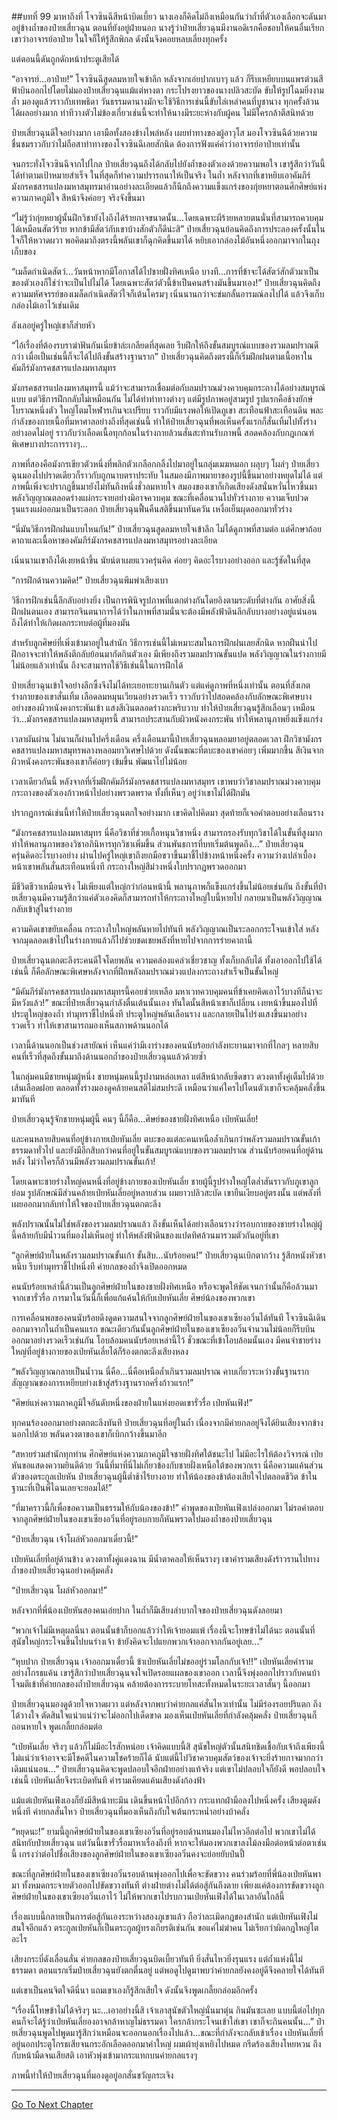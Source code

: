 ##บทที่ 99 มาหาถึงที่
โจวซินฉีสีหน้าบิดเบี้ยว นางเองก็คิดไม่ถึงเหมือนกันว่าถ้ำที่ตัวเองเลือกจะดันมาอยู่ข้างถ้ำของป๋ายเสี่ยวฉุน ตอนที่ยังอยู่ฝ่ายนอก นางรู้ว่าป๋ายเสี่ยวฉุนมีงานอดิเรกคือชอบให้คนอื่นเรียกเขาว่าอาจารย์อาป๋าย ในใจก็ให้รู้สึกพิกล ดังนั้นจึงคอยหลบเลี่ยงทุกครั้ง

แต่ตอนนี้ดันถูกดักหน้าประตูเสียได้

“อาจารย์...อาป๋าย!” โจวซินฉีสูดลมหายใจเข้าลึก หลังจากเอ่ยปากเบาๆ แล้ว ก็รีบเหยียบบนแพรต่วนสีฟ้าบินออกไปโดยไม่มองป๋ายเสี่ยวฉุนแม้แต่หางตา กระโปรงยาวของนางปลิวสะบัด ขับให้รูปโฉมยิ่งงามล้ำ มองดูแล้วราวกับเทพธิดา วันธรรมดานางมักจะใช้วิธีการเช่นนี้ขับไล่เหล่าคนที่บูชานาง ทุกครั้งล้วนได้ผลอย่างมาก ท่าทีวางตัวไม่ข้องเกี่ยวเช่นนี้จะทำให้นางมีระยะห่างกับผู้คน ไม่มีใครกล้าตีสนิทด้วย

ป๋ายเสี่ยวฉุนดีใจอย่างมาก เอามือทั้งสองข้างไพล่หลัง เผยท่าทางของผู้อาวุโส มองโจวซินฉีด้วยความชื่นชมราวกับว่าไม่ถือสาท่าทางของโจวซินฉีเลยสักนิด ต้องการฟังแค่คำว่าอาจารย์อาป๋ายเท่านั้น 

จนกระทั่งโจวซินฉีจากไปไกล ป๋ายเสี่ยวฉุนถึงได้กลับไปยังถ้ำของตัวเองด้วยความพอใจ เขารู้สึกว่าวันนี้ได้ทำตามเป้าหมายสำเร็จ ในที่สุดก็ทำความปรารถนาให้เป็นจริง ในถ้ำ หลังจากที่เขาหยิบเอาคัมภีร์มังกรคชสารแปลงมหาสมุทรมาอ่านอย่างละเอียดแล้วก็นึกถึงความแข็งแกร่งของกุ่ยหยาตอนศึกศิษย์แห่งความภาคภูมิใจ สีหน้าจึงค่อยๆ จริงจังขึ้นมา

“ไม่รู้ว่ากุ่ยหยาผู้นั้นฝึกวิชายังไงถึงได้ร้ายกาจขนาดนั้น...โดยเฉพาะผีร้ายหลายตนนั่นที่สามารถควบคุมได้เหมือนสัตว์ร้าย หากข้ามีสัตว์กับเขาบ้างสักตัวก็ดีน่ะสิ” ป๋ายเสี่ยวฉุนย้อนคิดถึงการประลองครั้งนั้นในใจก็ให้หวาดผวา พอคิดมาถึงตรงนี้พลันเขาก็ฉุกคิดขึ้นมาได้ หยิบเอากล่องไม้อันหนึ่งออกมาจากในถุงเก็บของ

“เมล็ดกำเนิดสัตว์...วันหน้าหากมีโอกาสได้ไปชายฝั่งทิศเหนือ บางที...การที่ข้าจะได้สัตว์สักตัวมาเป็นของตัวเองก็ใช่ว่าจะเป็นไปไม่ได้ โดยเฉพาะสัตว์ตัวนี้ข้าเป็นคนสร้างมันขึ้นมาเอง!” ป๋ายเสี่ยวฉุนคิดถึงความมหัศจรรย์ของเมล็ดกำเนิดสัตว์ใจก็เต้นโครมๆ เนิ่นนานกว่าจะข่มกลั้นอารมณ์ลงไปได้ แล้วจึงเก็บกล่องไม้เอาไว้เช่นเดิม

ลังเลอยู่ครู่ใหญ่เขาก็ส่ายหัว

“ไอ้เรื่องที่ต้องรบราฆ่าฟันกันเนี่ยข้าล่ะเกลียดที่สุดเลย รีบฝึกให้ถึงขั้นสมบูรณ์แบบของรวมลมปราณดีกว่า เมื่อเป็นเช่นนี้ก็จะได้ไปถึงขั้นสร้างฐานราก” ป๋ายเสี่ยวฉุนคิดถึงตรงนี้ก็เริ่มฝึกฝนตามเนื้อหาในคัมภีร์มังกรคชสารแปลงมหาสมุทร 

มังกรคชสารแปลงมหาสมุทรนี้ แม้ว่าจะสามารถเชื่อมต่อกับลมปราณม่วงควบคุมกระถางได้อย่างสมบูรณ์แบบ แต่วิธีการฝึกกลับไม่เหมือนกัน ไม่ได้ทำท่าทางต่างๆ แต่มีรูปภาพอยู่สามรูป รูปแรกคือช้างยักษ์โบราณหนึ่งตัว ใหญ่โตมโหฬารเกินจะเปรียบ ราวกับมีแรงพอให้เปิดภูเขา สะเทือนฟ้าสะเทือนดิน พละกำลังของกายเนื้อที่มหาศาลอย่างถึงที่สุดเช่นนี้ ทำให้ป๋ายเสี่ยวฉุนที่พอเห็นครั้งแรกก็สั่นเทิ้มไปทั้งร่างอย่างอดไม่อยู่ ราวกับว่าเลือดเนื้อทุกก้อนในร่างกายล้วนสั่นสะท้านรับภาพนี้ สอดคล้องกับกฎเกณฑ์พิเศษบางประการรางๆ... 

ภาพที่สองคือมังกรเขียวตัวหนึ่งที่พลิกตัวเกลือกกลิ้งไปมาอยู่ในกลุ่มเมฆหมอก ผลุบๆ โผล่ๆ ป๋ายเสี่ยวฉุนมองไปปราดเดียวก็ราวกับถูกนาบตราประทับ ในสมองมีภาพมายาของรูปนี้ขึ้นมาอย่างหยุดไม่ได้ แต่ภาพนี้เพิ่งจะปรากฏขึ้นมายังไม่ทันถึงหนึ่งชั่วลมหายใจ สมองของเขาก็เกิดเสียงดังสนั่นหวั่นไหวขึ้นมา พลังวิญญาณตลอดร่างแผ่กระจายอย่างมิอาจควบคุม ขณะที่เคลื่อนวนไปทั่วร่างกาย ความเจ็บปวดรุนแรงแผ่ออกมาเป็นระลอก ป๋ายเสี่ยวฉุนฟื้นคืนสติขึ้นมาทันควัน เหงื่อเย็นผุดออกมาทั่วร่าง

“นี่มันวิธีการฝึกฝนแบบไหนกัน!” ป๋ายเสี่ยวฉุนสูดลมหายใจเข้าลึก ไม่ได้ดูภาพที่สามต่อ แต่ศึกษาถ้อยคาถาและเนื้อหาของคัมภีร์มังกรคชสารแปลงมหาสมุทรอย่างละเอียด 

เนิ่นนานเขาถึงได้เงยหน้าขึ้น นัยน์ตาเผยแววครุ่นคิด ค่อยๆ คิดอะไรบางอย่างออก และรู้ชัดในที่สุด

“การฝึกด้านความคิด!” ป๋ายเสี่ยวฉุนพึมพำเสียงเบา

วิธีการฝึกเช่นนี้ลึกลับอย่างยิ่ง เป็นการพินิจรูปภาพที่แตกต่างกันโดยอิงตามระดับที่ต่างกัน อาศัยสิ่งนี้ฝึกฝนตนเอง สามารถจินตนาการได้ว่าในภาพที่สามนั่นจะต้องมีพลังฟ้าดินลึกลับบางอย่างอยู่แน่นอน ถึงได้ทำให้เกิดผลกระทบต่อผู้ที่มองมัน

สำหรับลูกศิษย์ที่เพิ่งเข้ามาอยู่ในสำนัก วิธีการเช่นนี้ไม่เหมาะสมในการฝึกฝนเลยสักนิด หากฝืนนำไปฝึกอาจจะทำให้พลังตีกลับย้อนมากัดกินตัวเอง มีเพียงถึงรวมลมปราณขั้นแปด พลังวิญญาณในร่างกายมีไม่น้อยแล้วเท่านั้น ถึงจะสามารถใช้วิธีเช่นนี้ในการฝึกได้

ป๋ายเสี่ยวฉุนเข้าใจอย่างลึกซึ้งจึงไม่ได้ทะเยอทะยานเกินตัว แต่แค่ดูภาพที่หนึ่งเท่านั้น ตอนที่สังเกต ร่างกายของเขาสั่นเทิ้ม เลือดลมหมุนเวียนอย่างรวดเร็ว ราวกับว่าไปสอดคล้องกับลักษณะพิเศษบางอย่างของผิวหนังคงกระพันเข้า แสงสีเงินตลอดร่างกะพริบวาบ ทำให้ป๋ายเสี่ยวฉุนรู้สึกเลือนๆ เหมือนว่า...มังกรคชสารแปลงมหาสมุทรนี้ สามารถประสานกับผิวหนังคงกระพัน ทำให้พลานุภาพยิ่งแข็งแกร่ง

เวลาผันผ่าน ไม่นานก็ผ่านไปครึ่งเดือน ครึ่งเดือนมานี้ป๋ายเสี่ยวฉุนหลอมยาอยู่ตลอดเวลา ฝึกวิชามังกรคชสารแปลงมหาสมุทรพลางหลอมยาวิเศษไปด้วย ดังนั้นขณะที่ตบะของเขาค่อยๆ เพิ่มมากขึ้น สีเงินจากผิวหนังคงกระพันของเขาก็ค่อยๆ เข้มขึ้น พัฒนาไปไม่น้อย

เวลาเดียวกันนี้ หลังจากที่เริ่มฝึกคัมภีร์มังกรคชสารแปลงมหาสมุทร เขาพบว่าวิชาลมปราณม่วงควบคุมกระถางของตัวเองก้าวหน้าไปอย่างพรวดพราด ทั้งที่เห็นๆ อยู่ว่าเขาไม่ได้ฝึกมัน 

ปรากฏการณ์เช่นนี้ทำให้ป๋ายเสี่ยวฉุนตกใจอย่างมาก เขาคิดไปคิดมา สุดท้ายก็เจอคำตอบอย่างเลือนราง

“มังกรคชสารแปลงมหาสมุทร นี่คือวิชาที่ช่วยเกื้อหนุนวิชาหนึ่ง สามารถรองรับทุกวิชาได้ในขั้นที่สูงมาก ทำให้พลานุภาพของวิชาอภินิหารทุกวิชาเพิ่มขึ้น ส่วนพันธการที่บทเริ่มต้นพูดถึง...” ป๋ายเสี่ยวฉุนครุ่นคิดอะไรบางอย่าง ผ่านไปครู่ใหญ่เขาถึงยกมือขวาขึ้นมาชี้ไปข้างหน้าหนึ่งครั้ง ความว่างเปล่าเบื้องหน้าเขาพลันสั่นสะเทือนหนึ่งที กระถางใหญ่สีม่วงหนึ่งใบปรากฏพรวดออกมา

มีชีวิตชีวาเหมือนจริง ไม่เพียงแต่ใหญ่กว่าก่อนหน้านี้ พลานุภาพก็แข็งแกร่งขึ้นไม่น้อยเช่นกัน ถึงขั้นที่ป๋ายเสี่ยวฉุนมีความรู้สึกว่าแค่ตัวเองคิดก็สามารถทำให้กระถางใหญ่ใบนี้หายไป กลายมาเป็นพลังวิญญาณกลับเข้าสู่ในร่างกาย

ความคิดเขาขยับเคลื่อน กระถางใบใหญ่พลันหายไปทันที พลังวิญญาณเป็นระลอกกระโจนเข้าใส่ หลังจากมุดลอดเข้าไปในร่างกายแล้วก็ไปช่วยชดเชยพลังที่หายไปจากการร่ายคาถานี้

ป๋ายเสี่ยวฉุนตกตะลึงระคนดีใจโดยพลัน ความคล่องแคล่วเชี่ยวชาญ ทั้งเก็บกลับได้ ทั้งเอาออกไปใช้ได้เช่นนี้ ก็คือลักษณะพิเศษหลังจากที่ฝึกพลังลมปราณม่วงแปลงกระถางสำเร็จเป็นขั้นใหญ่

“มีคัมภีร์มังกรคชสารแปลงมหาสมุทรนี้คอยช่วยเหลือ มหาเวทควบคุมคนที่ข้าเคยคิดเอาไว้บางทีก็น่าจะมีหวังแล้ว!” ขณะที่ป๋ายเสี่ยวฉุนกำลังตื่นเต้นนั้นเอง ทันใดนั้นสีหน้าเขาก็เปลี่ยน เงยหน้าขึ้นมองไปที่ประตูใหญ่ของถ้ำ ทำมุทราชี้ไปหนึ่งที ประตูใหญ่พลันเลือนราง และกลายเป็นโปร่งแสงขึ้นมาอย่างรวดเร็ว ทำให้เขาสามารถมองเห็นสภาพด้านนอกได้

เวลานี้ด้านนอกเป็นช่วงสายัณห์ เห็นแค่ว่ามีเงาร่างของคนนับร้อยกำลังทะยานมาจากที่ไกลๆ หลายสิบคนที่เร็วที่สุดถึงขั้นมาถึงด้านนอกถ้ำของป๋ายเสี่ยวฉุนแล้วด้วยซ้ำ

ในกลุ่มคนมีชายหนุ่มผู้หนึ่ง ชายหนุ่มคนนี้รูปงามหล่อเหลา แต่สีหน้ากลับซีดขาว ดวงตาทั้งคู่เต็มไปด้วยเส้นเลือดฝอย ตลอดทั้งร่างมองดูคล้ายคนสติไม่สมประดี เหมือนว่าแค่ใครไปโดนตัวเขาก็จะคลุ้มคลั่งขึ้นมาทันที

ป๋ายเสี่ยวฉุนรู้จักชายหนุ่มผู้นี้ คนๆ นี้ก็คือ...ศิษย์ของชายฝั่งทิศเหนือ เป่ยหันเลี่ย!

 และคนหลายสิบคนที่อยู่ข้างกายเป่ยหันเลี่ย ตบะของแต่ละคนเหนือล้ำเกินกว่าพลังรวมลมปราณขั้นเก้าธรรมดาทั่วไป และยังมีอีกสิบกว่าคนที่อยู่ในขั้นสมบูรณ์แบบของรวมลมปราณ ส่วนนับร้อยคนที่อยู่ด้านหลัง ไม่ว่าใครก็ล้วนมีพลังรวมลมปราณขั้นเก้า! 

โดยเฉพาะชายร่างใหญ่คนหนึ่งที่อยู่ข้างกายของเป่ยหันเลี่ย ชายผู้นี้รูปร่างใหญ่โตล่ำสันราวกับภูเขาลูกย่อม รูปลักษณ์มีส่วนคล้ายเป่ยหันเลี่ยอยู่หลายส่วน ผมยาวปลิวสะบัด เขายืนเงียบอยู่ตรงนั้น แต่พลังที่เผยออกมากลับทำให้ใจของป๋ายเสี่ยวฉุนตกตะลึง

พลังปราณนั้นไม่ใช่พลังของรวมลมปราณแล้ว ถึงขั้นเห็นได้อย่างเลือนรางว่ารอบกายของชายร่างใหญ่ผู้นี้คล้ายกับมีน้ำวนที่มองไม่เห็นอยู่ ทำให้พลังฟ้าดินของแปดทิศล้วนมารวมตัวกันอยู่ที่เขา

“ลูกศิษย์ฝ่ายในพลังรวมลมปราณขั้นเก้า ขั้นสิบ...นับร้อยคน!” ป๋ายเสี่ยวฉุนเบิกตากว้าง รู้สึกหนังหัวชาหนึบ รีบทำมุทราชี้ไปหนึ่งที ค่ายกลของถ้ำจึงเปิดออกหมด

คนนับร้อยเหล่านี้ล้วนเป็นลูกศิษย์ฝ่ายในของชายฝั่งทิศเหนือ หรือจะพูดให้ชัดเจนกว่านั้นก็คือล้วนมาจากเขารั่วรื่อ การมาในวันนี้ก็เพื่อแก้แค้นให้กับเป่ยหันเลี่ย ศิษย์น้องของพวกเขา

การเคลื่อนพลของคนนับร้อยดึงดูดความสนใจจากลูกศิษย์ฝ่ายในของเขาเซียงอวิ๋นได้ทันที โจวซินฉีเดินออกมาจากในถ้ำเป็นคนแรก ขณะเดียวกันนั้นลูกศิษย์ฝ่ายในของเขาเซียงอวิ๋นจำนวนไม่น้อยก็รีบบินออกมาอย่างรวดเร็วเช่นกัน โอบล้อมคนนับร้อยเหล่านี้ไว้ ชั่วขณะที่เข้าโอบล้อมนั้นเอง มีคนจำชายร่างใหญ่ที่อยู่ข้างกายของเป่ยหันเลี่ยได้ก็ร้องตกตะลึงเสียงหลง

“พลังวิญญาณกลายเป็นน้ำวน นี่คือ...นี่คือเหนือล้ำเกินรวมลมปราณ คาบเกี่ยวระหว่างขั้นฐานราก สัญญาณของการเหยียบย่างเข้าสู่สร้างฐานรากครึ่งก้าวแรก!”

“ศิษย์แห่งความภาคภูมิใจอันดับหนึ่งของฝ่ายในแห่งยอดเขารั่วรื่อ เป่ยหันเฟิง!”

ทุกคนร้องออกมาอย่างตกตะลึงทันที ป๋ายเสี่ยวฉุนที่อยู่ในถ้ำ เนื่องจากมีค่ายกลอยู่จึงได้ยินเสียงจากข้างนอกไปด้วย พลันดวงตาของเขาก็เบิกกว้างขึ้นมาอีก

“สหายร่วมสำนักทุกท่าน ศึกศิษย์แห่งความภาคภูมิใจชายฝั่งทิศใต้ชนะไป ไม่มีอะไรให้ต้องวิจารณ์ เป่ยหันขอแสดงความยินดีด้วย วันนี้ที่มาที่นี่ไม่เกี่ยวข้องกับชายฝั่งเหนือใต้ของพวกเรา นี่คือความแค้นส่วนตัวของตระกูลเป่ยหัน ป๋ายเสี่ยวฉุนผู้นี้ต่ำช้าไร้ยางอาย ทำให้น้องของข้าต้องเสียใจไปตลอดชีวิต ข้าในฐานะที่เป็นพี่ไฉนเลยจะยอมได้!”

“ที่มาคราวนี้ก็เพื่อขอความเป็นธรรมให้กับน้องของข้า!” คำพูดของเป่ยหันเฟิงเปล่งออกมา ไม่รอคำตอบจากลูกศิษย์ฝ่ายในของเขาเซียงอวิ๋นที่อยู่รอบกายก็หันพรวดไปมองถ้ำของป๋ายเสี่ยวฉุน 

“ป๋ายเสี่ยวฉุน เจ้าโผล่หัวออกมาเดี๋ยวนี้!”

เป่ยหันเลี่ยที่อยู่ด้านข้าง ดวงตาทั้งคู่แดงฉาน มีน้ำตาคลอให้เห็นรางๆ เขาคำรามเสียงดังร้าวรานไปทางถ้ำของป๋ายเสี่ยวฉุนอย่างคลุ้มคลั่ง

“ป๋ายเสี่ยวฉุน โผล่หัวออกมา!” 

หลังจากที่พี่น้องเป่ยหันสองคนเอ่ยปาก ในถ้ำก็มีเสียงลำบากใจของป๋ายเสี่ยวฉุนดังลอยมา

“พวกเจ้าไม่มีเหตุผลนี่นา ตอนนั้นข้าก็บอกแล้วว่าให้เจ้ายอมแพ้ เรื่องนี้จะโทษข้าไม่ได้นะ ตอนนั้นที่สุนัขใหญ่กระโจนขึ้นไปบนร่างเจ้า ข้ายังคิดจะไปแยกพวกเจ้าออกจากกันอยู่เลย...”

“หุบปาก ป๋ายเสี่ยวฉุน เจ้าออกมาเดี๋ยวนี้ ข้าเป่ยหันเลี่ยไม่ขออยู่ร่วมโลกกับเจ้า!!” เป่ยหันเลี่ยคำรามอย่างโกรธแค้น เขารู้สึกว่าป๋ายเสี่ยวฉุนจงใจเปิดรอยแผลของเขาออก เวลานี้จึงพุ่งออกไปราวกับคนบ้า โจมตีเข้าที่ค่ายกลของถ้ำป๋ายเสี่ยวฉุน คล้ายต้องการระบายโทสะทั้งหมดในระยะเวลาสั้นๆ นี้ออกมา

ป๋ายเสี่ยวฉุนมองดูด้วยใจหวาดผวา แต่หลังจากพบว่าค่ายกลแค่สั่นไหวเท่านั้น ไม่มีร่องรอยปริแตก ถึงได้วางใจ ตัดสินใจแน่วแน่ว่าจะไม่ออกไปเด็ดขาด มองเห็นเป่ยหันเลี่ยที่กำลังคลุ้มคลั่ง ป๋ายเสี่ยวฉุนก็ถอนหายใจ พูดเกลี้ยกล่อมต่อ

“เป่ยหันเลี่ย จริงๆ แล้วก็ไม่มีอะไรสักหน่อย เจ้าคิดแบบนี้สิ สุนัขใหญ่ตัวนั้นสนิทชิดเชื้อกับเจ้าถึงเพียงนี้ ไม่แน่ว่าเจ้าอาจจะมีโชคดีในความโชคร้ายก็ได้ นับแต่นี้ไปวิชาควบคุมสัตว์ของเจ้าจะยิ่งร้ายกาจมากกว่าเดิมแน่นอน...” ป๋ายเสี่ยวฉุนคิดจะพูดปลอบใจอีกฝ่ายอย่างแท้จริง แต่เขาไม่ปลอบใจก็ยังดี พอปลอบใจเช่นนี้ เป่ยหันเลี่ยจึงระเบิดทันที คำรามเคียดแค้นเสียงดังก้องฟ้า

แม้แต่เป่ยหันเฟิงเองก็ยังมีสีหน้าทะมึน เดินขึ้นหน้าไปอีกก้าว กระแทกฝ่ามือลงไปหนึ่งครั้ง เสียงตูมดังหนึ่งที ค่ายกลสั่นไหว ป๋ายเสี่ยวฉุนที่มองเห็นถึงกับใจเต้นกระหน่ำอย่างบ้าคลั่ง

“หยุดนะ!” ยามนี้ลูกศิษย์ฝ่ายในของเขาเซียงอวิ๋นที่อยู่รอบด้านทนมองไม่ไหวอีกต่อไป พวกเขาไม่ได้สนิทกับป๋ายเสี่ยวฉุน แต่วันนี้เขารั่วรื่อมาหาเรื่องถึงที่ หากจะให้มองพวกเขาลงไม้ลงมือต่อหน้าต่อตาเช่นนี้ เกรงว่าต่อไปชื่อเสียงของลูกศิษย์ฝ่ายในของเขาเซียงอวิ๋นคงจะย่อยยับป่นปี้

ขณะที่ลูกศิษย์ฝ่ายในของเขาเซียงอวิ๋นรอบด้านพุ่งออกไปเพื่อจะขัดขวาง คนร่วมร้อยที่พี่น้องเป่ยหันพามา ทั้งหมดกระจายตัวออกไปขัดขวางทันที ต่างฝ่ายต่างไม่ได้ต่อสู้กันถึงตาย เพียงแค่ต้องการขัดขวางลูกศิษย์ฝ่ายในของเขาเซียงอวิ๋นเอาไว้ ไม่ให้พวกเขาไปรบกวนเป่ยหันเฟิงได้ในเวลาอันใกล้นี้

เรื่องแบบนี้กลายเป็นการต่อสู้กันเองระหว่างสองภูเขาแล้ว ถือว่าละเมิดกฎของสำนัก แต่เป่ยหันเฟิงไม่สนใจอีกแล้ว ตระกูลเป่ยหันก็เป็นตระกูลผู้ทรงเกียรติเช่นกัน ขอแค่ไม่ฆ่าคน ไม่เรียกว่าผิดกฎใหญ่โตอะไร 

เสียงกระบี่ดังเลื่อนลั่น ค่ายกลของป๋ายเสี่ยวฉุนบิดเบี้ยวทันที ยิ่งสั่นไหวยิ่งรุนแรง แต่ถ้ำแห่งนี้ไม่ธรรมดา ตอนแรกเริ่มป๋ายเสี่ยวฉุนยังตกตื่นอยู่ แต่พอดูไปดูมาพบว่าค่ายกลยังคงอยู่ดีจึงคลายใจได้ทันที

แต่เขาเป็นคนจิตใจดีนี่นา แถมเขาเองก็รู้สึกเสียใจ ดังนั้นจึงพูดเกลี้ยกล่อมอีกครั้ง

“เรื่องนี้โทษข้าไม่ได้จริงๆ นะ...เอาอย่างนี้สิ เจ้าเอาสุนัขตัวใหญ่นั่นมาตุ๋น กินมันซะเลย แบบนี้ต่อไปทุกคนก็จะได้รู้ว่าเป่ยหันเลี่ยองอาจกล้าหาญไม่ธรรมดา ใครกล้ากระโจนเข้าใส่เขา เขาก็จะกินคนนั้น...” ป๋ายเสี่ยวฉุนพูดไปพูดมารู้สึกว่าเหมือนจะออกนอกเรื่องไปแล้ว...ขณะที่กำลังจะกลับเข้าเรื่อง เป่ยหันเลี่ยที่อยู่นอกประตูโกรธเสียจนกระอักเลือดออกมาคำใหญ่ ผมเผ้ายุ่งเหยิงไปหมด กรีดร้องเสียงโหยหวน ถึงกับหน้ามืดจนเสียสติ เอาหัวพุ่งเข้ามากระแทกบนค่ายกลแรงๆ 

ภาพนี้ทำให้ป๋ายเสี่ยวฉุนที่มองดูอยู่อกสั่นขวัญกระเจิง  

---------



[Go To Next Chapter]( ./100.md)
